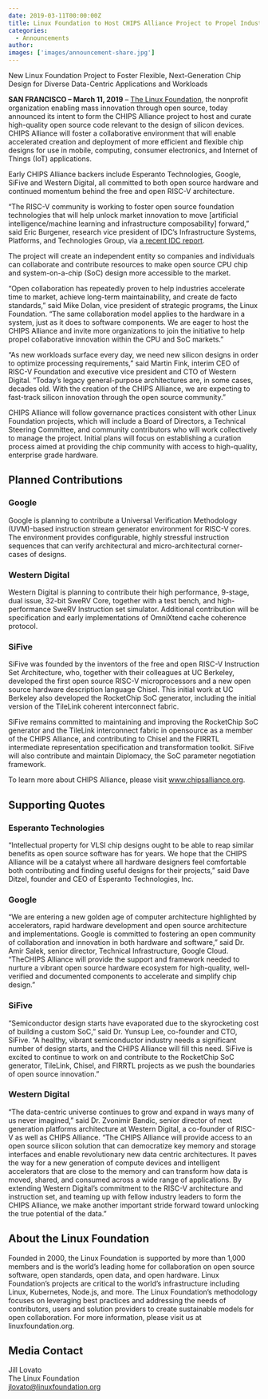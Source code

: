 ```yaml
---
date: 2019-03-11T00:00:00Z
title: Linux Foundation to Host CHIPS Alliance Project to Propel Industry Innovation Through Open Source CPU Chip and SoC Design
categories:
  - Announcements
author: 
images: ['images/announcement-share.jpg']
---
```


New Linux Foundation Project to Foster Flexible, Next-Generation Chip Design for Diverse Data-Centric Applications and Workloads

**SAN FRANCISCO –  March 11, 2019** – [The Linux Foundation](http://linuxfoundation.org/), the nonprofit organization enabling mass innovation through open source, today announced its intent to form the CHIPS Alliance project to host and curate high-quality open source code relevant to the design of silicon devices. CHIPS Alliance will foster a collaborative environment that will enable accelerated creation and deployment of more efficient and flexible chip designs for use in mobile, computing, consumer electronics, and Internet of Things (IoT) applications.

Early CHIPS Alliance backers include Esperanto Technologies, Google, SiFive and Western Digital, all committed to both open source hardware and continued momentum behind the free and open RISC-V architecture.

“The RISC-V community is working to foster open source foundation technologies that will help unlock market innovation to move [artificial intelligence/machine learning and infrastructure composability] forward,” said Eric Burgener, research vice president of IDC’s Infrastructure Systems, Platforms, and Technologies Group, via [a recent IDC report](https://www.idc.com/getdoc.jsp?containerId=US44763919).

The project will create an independent entity so companies and individuals can collaborate and contribute resources to make open source CPU chip and system-on-a-chip (SoC) design more accessible to the market.

“Open collaboration has repeatedly proven to help industries accelerate time to market, achieve long-term maintainability, and create de facto standards,” said Mike Dolan, vice president of strategic programs, the Linux Foundation.  “The same collaboration model applies to the hardware in a system, just as it does to software components. We are eager to host the CHIPS Alliance and invite more organizations to join the initiative to help propel collaborative innovation within the CPU and SoC markets.”

“As new workloads surface every day, we need new silicon designs in order to optimize processing requirements,” said Martin Fink, interim CEO of RISC-V Foundation and executive vice president and CTO of Western Digital. “Today’s legacy general-purpose architectures are, in some cases, decades old.  With the creation of the CHIPS Alliance, we are expecting to fast-track silicon innovation through the open source community.”

CHIPS Alliance will follow governance practices consistent with other Linux Foundation projects, which will include a Board of Directors, a Technical Steering Committee, and community contributors who will work collectively to manage the project. Initial plans will focus on establishing a curation process aimed at providing the chip community with access to high-quality, enterprise grade hardware.

## Planned Contributions

### Google

Google is planning to contribute a Universal Verification Methodology (UVM)-based instruction stream generator environment for RISC-V cores. The environment provides configurable, highly stressful instruction sequences that can verify architectural and micro-architectural corner-cases of designs.

### Western Digital

Western Digital is planning to contribute their high performance, 9-stage, dual issue, 32-bit SweRV Core, together with a test bench, and high-performance SweRV Instruction set simulator. Additional contribution will be specification and early implementations of OmniXtend cache coherence protocol.

### SiFive

SiFive was founded by the inventors of the free and open RISC-V Instruction Set Architecture, who, together with their colleagues at UC Berkeley, developed the first open source RISC-V microprocessors and a new open source hardware description language Chisel. This initial work at UC Berkeley also developed the RocketChip SoC generator, including the initial version of the TileLink coherent interconnect fabric.

SiFive remains committed to maintaining and improving the RocketChip SoC generator and the TileLink interconnect fabric in opensource as a member of the CHIPS Alliance, and contributing to Chisel and the FIRRTL intermediate representation specification and transformation toolkit. SiFive will also contribute and maintain Diplomacy, the SoC parameter negotiation framework.

To learn more about CHIPS Alliance, please visit www.chipsalliance.org.

## Supporting Quotes

### Esperanto Technologies

“Intellectual property for VLSI chip designs ought to be able to reap similar benefits as open source software has for years. We hope that the CHIPS Alliance will be a catalyst where all hardware designers feel comfortable both contributing and finding useful designs for their projects,” said Dave Ditzel, founder and CEO of Esperanto Technologies, Inc.

### Google

“We are entering a new golden age of computer architecture highlighted by accelerators, rapid hardware development and open source architecture and implementations. Google is committed to fostering an open community of collaboration and innovation in both hardware and software,” said Dr. Amir Salek, senior director, Technical Infrastructure, Google Cloud. “TheCHIPS Alliance will provide the support and framework needed to nurture a vibrant open source hardware ecosystem for high-quality, well-verified and documented components to accelerate and simplify chip design.”

### SiFive

“Semiconductor design starts have evaporated due to the skyrocketing cost of building a custom SoC,” said Dr. Yunsup Lee, co-founder and CTO, SiFive. “A healthy, vibrant semiconductor industry needs a significant number of design starts, and the CHIPS Alliance will fill this need. SiFive is excited to continue to work on and contribute to the RocketChip SoC generator, TileLink, Chisel, and FIRRTL projects as we push the boundaries of open source innovation.”

### Western Digital

“The data-centric universe continues to grow and expand in ways many of us never imagined,” said Dr. Zvonimir Bandic, senior director of next generation platforms architecture at Western Digital, a co-founder of RISC-V as well as CHIPS Alliance. “The CHIPS Alliance will provide access to an open source silicon solution that can democratize key memory and storage interfaces and enable revolutionary new data centric architectures. It paves the way for a new generation of compute devices and intelligent accelerators that are close to the memory and can transform how data is moved, shared, and consumed across a wide range of applications. By extending Western Digital’s commitment to the RISC-V architecture and instruction set, and teaming up with fellow industry leaders to form the CHIPS Alliance, we make another important stride forward toward unlocking the true potential of the data.”

## About the Linux Foundation

Founded in 2000, the Linux Foundation is supported by more than 1,000 members and is the world’s leading home for collaboration on open source software, open standards, open data, and open hardware. Linux Foundation’s projects are critical to the world’s infrastructure including Linux, Kubernetes, Node.js, and more.  The Linux Foundation’s methodology focuses on leveraging best practices and addressing the needs of contributors, users and solution providers to create sustainable models for open collaboration. For more information, please visit us at linuxfoundation.org.

## Media Contact

Jill Lovato  
The Linux Foundation  
jlovato@linuxfoundation.org